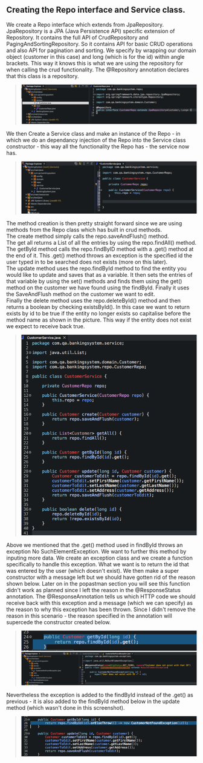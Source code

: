 ## Creating the Repo interface and Service class.

We create a Repo interface which extends from JpaRepository. JpaRepository is a JPA (Java Persistence API) specific extension of Repository. It contains the full API of CrudRepository and PagingAndSortingRepository. So it contains API for basic CRUD operations and also API for pagination and sorting. We specify by wrapping our domain object (customer in this case) and long (which is for the id) within angle brackets. This way it knows this is what we are using the repository for when calling the crud functionality. The @Repository annotation declares that this class is a repository.
>![](../documentation_images/3_repo_and_service_class/repo_and_service_1.png) 

We then Create a Service class and make an instance of the Repo - in which we do an dependancy injection of the Repo into the Service class constructor - this way all the functionality the Repo has - the service now has.
>![](../documentation_images/3_repo_and_service_class/repo_and_service_2.png) 

The method creation is then pretty straight forward since we are using methods from the Repo class which has built in crud methods.  
The create method simply calls the repo.saveAndFlush() method.  
The get all returns a List of all the entries by using the repo.findAll() method.  
The getById method calls the repo.findByID method with a .get() method at the end of it. This .get() method throws an exception is the specified id the user typed in to be searched does not exists (more on this later).  
The update method uses the repo.findById method to find the entity you would like to update and saves that as a variable. It then sets the entries of that variable by using the set() methods and finds them using the get() method on the customer we have found using the findById. Finally it uses the SaveAndFlush method on the customer we want to edit.  
Finally the delete method uses the repo.deleteById() method and then returns a boolean by checking existsById(). In this case we want to return exists by id to be true if the entity no longer exists so capitalise before the method name as shown in the picture. This way if the entity does not exist we expect to receive back true.
>![](../documentation_images/3_repo_and_service_class/repo_and_service_3.png) 

Above we mentioned that the .get() method used in findById throws an exception No SuchElementException. We want to further this method by inputing more data. We create an exception class and we create a function specifically to handle this exception. What we want is to return the id that was entered by the user (which doesn't exist). We then make a super constructor with a message left but we should have gotten rid of the reason shown below. Later on in the popastman section you will see this function didn't work as planned since I left the reason in the @ResponseStatus annotation. The @ResponseAnnotation tells us which HTTP code we should receive back with this exception and a message (which we can specify) as the reason to why this exception has been thrown. Since I didn't remove the reason in this scenario - the reason specified in the annotation will supercede the constructor created below.
>![](../documentation_images/3_repo_and_service_class/repo_and_service_4.png) 
>![](../documentation_images/3_repo_and_service_class/repo_and_service_5.png) 

Nevertheless the exception is added to the findById instead of the .get() as previous - it is also added to the findById method below in the update method (which wasn't done in this screenshot).
>![](../documentation_images/3_repo_and_service_class/repo_and_service_6.png) 
